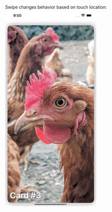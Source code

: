 Swipe changes behavior based on touch location:
![swipe from top, swipe from bottom](swipe-top-bottom.gif)

